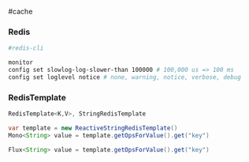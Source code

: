 #cache 

### Redis

```bash
#redis-cli

monitor
config set slowlog-log-slower-than 100000 # 100,000 us => 100 ms
config set loglevel notice # none, warning, notice, verbose, debug
```

### RedisTemplate

```java
RedisTemplate<K,V>, StringRedisTemplate
```

```java
var template = new ReactiveStringRedisTemplate()
Mono<String> value = template.getOpsForValue().get("key")

Flux<String> value = template.getOpsForValue().get("key")
```